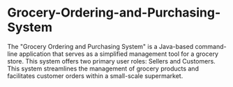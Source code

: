 # Grocery-Ordering-and-Purchasing-System
The "Grocery Ordering and Purchasing System" is a Java-based command-line application that serves as a simplified management tool for a grocery store. This system offers two primary user roles: Sellers and Customers.  This system streamlines the management of grocery products and facilitates customer orders within a small-scale supermarket.
